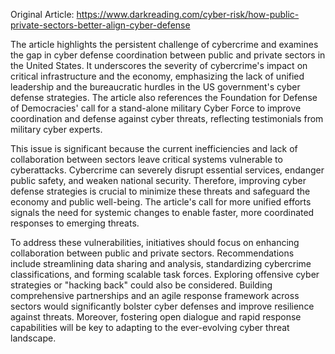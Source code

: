 Original Article: https://www.darkreading.com/cyber-risk/how-public-private-sectors-better-align-cyber-defense

The article highlights the persistent challenge of cybercrime and examines the gap in cyber defense coordination between public and private sectors in the United States. It underscores the severity of cybercrime's impact on critical infrastructure and the economy, emphasizing the lack of unified leadership and the bureaucratic hurdles in the US government's cyber defense strategies. The article also references the Foundation for Defense of Democracies' call for a stand-alone military Cyber Force to improve coordination and defense against cyber threats, reflecting testimonials from military cyber experts.

This issue is significant because the current inefficiencies and lack of collaboration between sectors leave critical systems vulnerable to cyberattacks. Cybercrime can severely disrupt essential services, endanger public safety, and weaken national security. Therefore, improving cyber defense strategies is crucial to minimize these threats and safeguard the economy and public well-being. The article's call for more unified efforts signals the need for systemic changes to enable faster, more coordinated responses to emerging threats.

To address these vulnerabilities, initiatives should focus on enhancing collaboration between public and private sectors. Recommendations include streamlining data sharing and analysis, standardizing cybercrime classifications, and forming scalable task forces. Exploring offensive cyber strategies or "hacking back" could also be considered. Building comprehensive partnerships and an agile response framework across sectors would significantly bolster cyber defenses and improve resilience against threats. Moreover, fostering open dialogue and rapid response capabilities will be key to adapting to the ever-evolving cyber threat landscape.